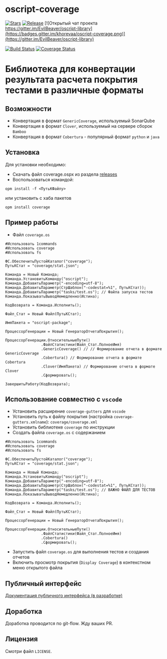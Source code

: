 # oscript-coverage

[![Stars](https://img.shields.io/github/stars/khorevaa/oscript-coverage.svg?label=Github%20%E2%98%85&a)](https://github.com/khorevaa/oscript-coverage/stargazers)
[![Release](https://img.shields.io/github/tag/khorevaa/oscript-coverage.svg?label=Last%20release&a)](https://github.com/khorevaa/oscript-coverage/releases)
[![Открытый чат проекта https://gitter.im/EvilBeaver/oscript-library](https://badges.gitter.im/khorevaa/oscript-coverage.png)](https://gitter.im/EvilBeaver/oscript-library)

[![Build Status](https://travis-ci.org/khorevaa/oscript-coverage.svg?branch=master)](https://travis-ci.org/khorevaa/oscript-coverage)
[![Coverage Status](https://coveralls.io/repos/github/khorevaa/oscript-coverage/badge.svg?branch=master)](https://coveralls.io/github/khorevaa/oscript-coverage?branch=master)

# Библиотека для конвертации результата расчета покрытия тестами в различные форматы

## Возможности

 * Конвертация в формат `GenericCoverage`, используемый SonarQube
 * Конвертация в формат `Clover`, используемый на серверe сборок `Bamboo`
 * Конвертация в формат `Cobertura` - популярный формат `python` и `java`

## Установка

Для установки необходимо:
* Скачать файл coverage.ospx из раздела [releases](https://github.com/khorevaa/oscript-coverage/releases)
* Воспользоваться командой:

```
opm install -f <ПутьКФайлу>
```
или установить с хаба пакетов

```
opm install coverage
```

## Пример работы

- Файл `coverage.os`

```bsl
#Использовать 1commands
#Использовать coverage
#Использовать fs

ФС.ОбеспечитьПустойКаталог("coverage");
ПутьКСтат = "coverage/stat.json";

Команда = Новый Команда;
Команда.УстановитьКоманду("oscript");
Команда.ДобавитьПараметр("-encoding=utf-8");
Команда.ДобавитьПараметр(СтрШаблон("-codestat=%1", ПутьКСтат));
Команда.ДобавитьПараметр("tasks/test.os"); // Файла запуска тестов
Команда.ПоказыватьВыводНемедленно(Истина);

КодВозврата = Команда.Исполнить();

Файл_Стат = Новый Файл(ПутьКСтат);

ИмяПакета = "oscript-package";

ПроцессорГенерации = Новый ГенераторОтчетаПокрытия();

ПроцессорГенерации.ОтносительныеПути()
				.ФайлСтатистики(Файл_Стат.ПолноеИмя)
				.GenericCoverage() // // Формирование отчета в формате GenericCoverage
				.Cobertura() // Формирование отчета в формате Cobertura
				.Clover(ИмяПакета) // Формирование отчета в формате Clover
				.Сформировать();

ЗавершитьРаботу(КодВозврата);
```

## Использование совместно с `vscode`

* Установить расширение `coverage-gutters` для `vscode`
* Установить путь к файлу покрытия (настройка `coverage-gutters.xmlname`): `coverage/coverage.xml`
* Установить библиотеке `coverage` по инструкции
* Создать файла `coverage.os` с содержанием 
```bsl
#Использовать 1commands
#Использовать coverage
#Использовать fs

ФС.ОбеспечитьПустойКаталог("coverage");
ПутьКСтат = "coverage/stat.json";

Команда = Новый Команда;
Команда.УстановитьКоманду("oscript");
Команда.ДобавитьПараметр("-encoding=utf-8");
Команда.ДобавитьПараметр(СтрШаблон("-codestat=%1", ПутьКСтат));    
Команда.ДобавитьПараметр("tasks/test.os"); // ВАЖНО ФАЙЛ ДЛЯ ТЕСТОВ
Команда.ПоказыватьВыводНемедленно(Истина);

КодВозврата = Команда.Исполнить();

Файл_Стат = Новый Файл(ПутьКСтат);

ПроцессорГенерации = Новый ГенераторОтчетаПокрытия();

ПроцессорГенерации.ОтносительныеПути()
				.ФайлСтатистики(Файл_Стат.ПолноеИмя)
				.Cobertura()
				.Сформировать();
```
* Запустить файл `coverage.os` для выполнения тестов и создания отчетов
* Включить просмотр покрытия (`Display Coverage`) в контекстном меню открытого файла

## Публичный интерфейс

[Документация публичного интерфейса (в разработке)](docs/README.md)

## Доработка

Доработка проводится по git-flow. Жду ваших PR.

## Лицензия

Смотри файл `LICENSE`.
